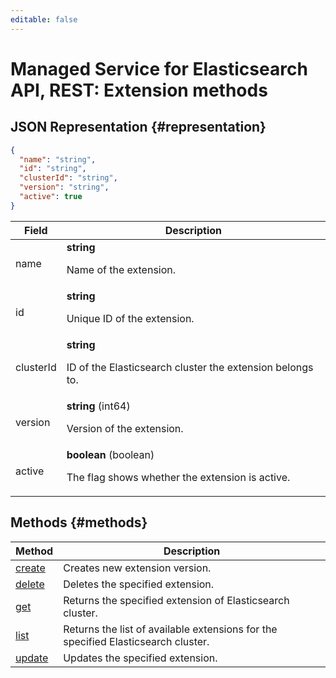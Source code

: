 ```yaml
---
editable: false
---
```


# Managed Service for Elasticsearch API, REST: Extension methods

## JSON Representation {#representation}
```json 
{
  "name": "string",
  "id": "string",
  "clusterId": "string",
  "version": "string",
  "active": true
}
```
 
Field | Description
--- | ---
name | **string**<br><p>Name of the extension.</p> 
id | **string**<br><p>Unique ID of the extension.</p> 
clusterId | **string**<br><p>ID of the Elasticsearch cluster the extension belongs to.</p> 
version | **string** (int64)<br><p>Version of the extension.</p> 
active | **boolean** (boolean)<br><p>The flag shows whether the extension is active.</p> 

## Methods {#methods}
Method | Description
--- | ---
[create](create.md) | Creates new extension version.
[delete](delete.md) | Deletes the specified extension.
[get](get.md) | Returns the specified extension of Elasticsearch cluster.
[list](list.md) | Returns the list of available extensions for the specified Elasticsearch cluster.
[update](update.md) | Updates the specified extension.